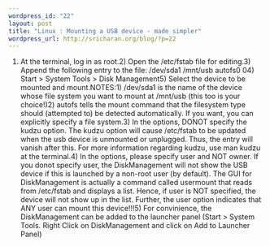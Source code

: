 ```yaml
--- 
wordpress_id: "22"
layout: post
title: "Linux : Mounting a USB device - made simpler"
wordpress_url: http://sricharan.org/blog/?p=22
---
```

1) At the terminal, log in as root.2) Open the /etc/fstab file for editing.3) Append the following entry to the file: /dev/sda1 /mnt/usb autofs0 04) Start &gt; System Tools &gt; Disk Management5) Select the device to be mounted and mount.NOTES:1) /dev/sda1 is the name of the device whose file system you want to mount at /mnt/usb (this too is your choice!)2) autofs tells the mount command that the filesystem type should (attempted to) be detected automatically. If you want, you can explicitly specify a file system.3) In the options, DONOT specify the kudzu option. The kudzu option will cause /etc/fstab to be updated when the usb device is unmounted or unplugged. Thus, the entry will vanish after this. For more information regarding kudzu, use man kudzu at the terminal.4) In the options, please specify user and NOT owner. If you donot specify user, the DiskManagement will not show the USB device if this is launched by a non-root user (by default). The GUI for DiskManagement is actually a command called usermount that reads from /etc/fstab and displays a list. Hence, if user is NOT specified, the device will not show up in the list. Further, the user option indicates that ANY user can mount this device!!!5) For convinience, the DiskManagement can be added to the launcher panel (Start &gt; System Tools. Right Click on DiskManagement and click on Add to Launcher Panel)
